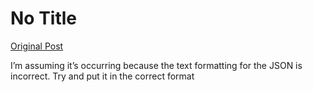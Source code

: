 # No Title

[Original Post](https://discourse.onlinedegree.iitm.ac.in/t/165959/357)

<p>I’m assuming it’s occurring because the text formatting for the JSON is incorrect. Try and put it in the correct format</p>